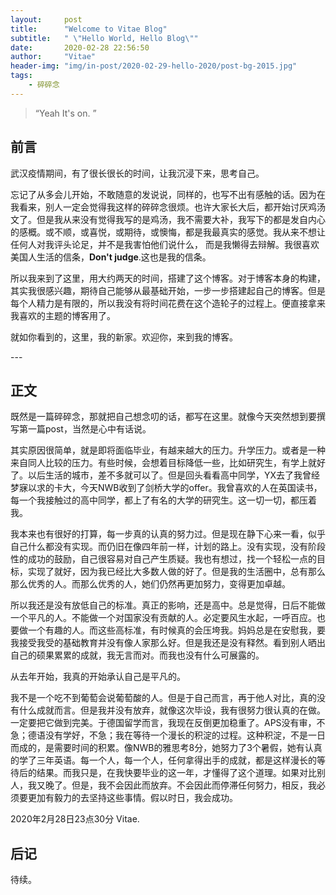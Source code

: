 ```yaml
---
layout:     post
title:      "Welcome to Vitae Blog"
subtitle:   " \"Hello World, Hello Blog\""
date:       2020-02-28 22:56:50
author:     "Vitae"
header-img: "img/in-post/2020-02-29-hello-2020/post-bg-2015.jpg"
tags:
    - 碎碎念
---
```


> “Yeah It's on. ”


## 前言

武汉疫情期间，有了很长很长的时间，让我沉浸下来，思考自己。

忘记了从多会儿开始，不敢随意的发说说，同样的，也写不出有感触的话。因为在我看来，别人一定会觉得我这样的碎碎念很烦。也许大家长大后，都开始讨厌鸡汤文了。但是我从来没有觉得我写的是鸡汤，我不需要大补，我写下的都是发自内心的感概。或不顺，或喜悦，或期待，或懊悔，都是我最真实的感觉。我从来不想让任何人对我评头论足，并不是我害怕他们说什么， 而是我懒得去辩解。我很喜欢美国人生活的信条，**Don't judge**.这也是我的信条。

所以我来到了这里，用大约两天的时间，搭建了这个博客。对于博客本身的构建，其实我很感兴趣，期待自己能够从最基础开始，一步一步搭建起自己的博客。但是每个人精力是有限的，所以我没有将时间花费在这个造轮子的过程上。便直接拿来我喜欢的主题的博客用了。

就如你看到的，这里，我的新家。欢迎你，来到我的博客。  
<p id = "build"></p>
---

## 正文
既然是一篇碎碎念，那就把自己想念叨的话，都写在这里。就像今天突然想到要撰写第一篇post，当然是心中有话说。

其实原因很简单，就是即将面临毕业，有越来越大的压力。升学压力。或者是一种来自同人比较的压力。有些时候，会想着目标降低一些，比如研究生，有学上就好了。以后生活的城市，差不多就可以了。但是回头看看高中同学，YX去了我曾经梦寐以求的卡大，今天NWB收到了剑桥大学的offer。我曾喜欢的人在英国读书，每一个我接触过的高中同学，都上了有名的大学的研究生。这一切一切，都压着我。

我本来也有很好的打算，每一步真的认真的努力过。但是现在静下心来一看，似乎自己什么都没有实现。而仍旧在像四年前一样，计划的路上。没有实现，没有阶段性的成功的鼓励，自己很容易对自己产生质疑。我也有想过，找一个轻松一点的目标，实现了就好，因为我已经比大多数人做的好了。但是我的生活圈中，总有那么那么优秀的人。而那么优秀的人，她们仍然再更加努力，变得更加卓越。

所以我还是没有放低自己的标准。真正的影响，还是高中。总是觉得，日后不能做一个平凡的人。不能做一个对国家没有贡献的人。必定要风生水起，一呼百应。也要做一个有趣的人。而这些高标准，有时候真的会压垮我。妈妈总是在安慰我，要我接受我受的基础教育并没有像人家那么好。但是我还是没有释然。看到别人晒出自己的硕果累累的成就，我无言而对。而我也没有什么可展露的。

从去年开始，我真的开始承认自己是平凡的。

我不是一个吃不到葡萄会说葡萄酸的人。但是于自己而言，再于他人对比，真的没有什么成就而言。但是我并没有放弃，就像这次毕设，我有很努力很认真的在做。一定要把它做到完美。于德国留学而言，我现在反倒更加稳重了。APS没有审，不急；德语没有学好，不急；我在等待一个漫长的积淀的过程。这种积淀，不是一日而成的，是需要时间的积累。像NWB的雅思考8分，她努力了3个暑假，她有认真的学了三年英语。每一个人，每一个人，任何拿得出手的成就，都是这样漫长的等待后的结果。而我只是，在我快要毕业的这一年，才懂得了这个道理。如果对比别人，我又晚了。但是，我不会因此而放弃。不会因此而停滞任何努力，相反，我必须要更加有毅力的去坚持这些事情。假以时日，我会成功。

2020年2月28日23点30分 Vitae.

## 后记

待续。
